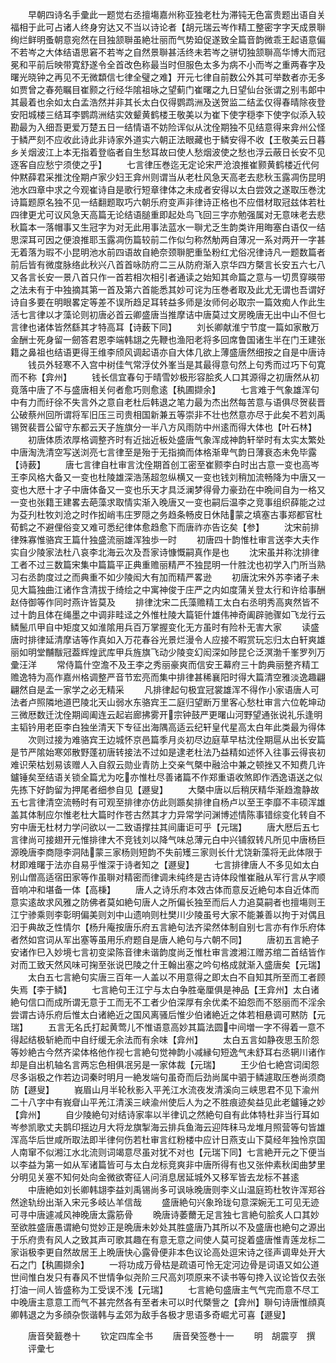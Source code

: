 <!-- { "loadSidebar": true } -->
　　早朝四诗名手彚此一题觉右丞擅塲嘉州称亚独老杜为滞钝无色富贵题出语自关福相于此可占诸人终身穷达又不当以诗论者【胡元瑞云岑作精工整密字字天成景聨绚烂鲜明蚤朝意宛然在目独颔聨虽絶壮丽而气势廹促遂致全篇音韵微乖王起语意偏不若岑之大体结语思窘不若岑之自然景聨甚活终未若岑之骈切独颔聨高华博大而冠冕和平前后映带寛舒遂令全首改色称最当时但服色太多为病不小而岑之重两春字及曙光晓钟之再见不无微纇信七律全璧之难】开元七律自前数公外其可举数者亦无多如贾曾之春苑瞩目崔颢之行经华隂祖咏之望蓟门崔曙之九日望仙台张谓之别韦郞中其最着也余如太白孟浩然并非其长太白仅得鹦鹉洲及送贺监二结孟仅得春晴除夜登安阳城楼三结耳李鹦鹉洲结实效颦黄鹤楼王敬美以为崔下使字穏李下使字似添入较勘最为入细吾更爱万楚五日一结情语不妨险诨似从沈佺期独不见结意得来弇州公怪于鳞严刻不应收此诗此非诗家外道实六朝正法眼藏也于鳞安得不收【王敬美云日暮乡关烟波江上本无指着登临者自生愁耳故曰使人愁烟波使之愁也浮云蔽日长安不见逐客自应愁宁须使之乎】
　　七言律压巻迄无定论宋严沧浪推崔颢黄鹤楼近代何仲黙薛君采推沈佺期卢家少妇王弇州则谓当从老杜风急天高老去悲秋玉露凋伤昆明池水四章中求之今观崔诗自是歌行短章律体之未成者安得以太白尝效之遂取压巻沈诗篇题原名独不见一结翻题取巧六朝乐府变声非律诗正格也不应借材取冠兹体若杜四律更尤可议风急天高篇无论结语膇重即起处鸟飞回三字亦勉强属对无意味老去悲秋篇本一落帽事又生冠字为对无此用事法蓝水一聨尤乏生韵类许用晦塞白语仅一结思深耳可因之便浪推耶玉露凋伤篇较前二作似匀称然觔两自薄况一系对两开一字甚无着落为瑕不小昆明池水前四语故自絶奈颈聨肥重坠粉红尤俗况律诗凡一题数篇者前后皆有微度脉络此秋兴八首首咏防府二三从防府渐入京华四方槩言长安五六七八又各言长安一景八首只作一首若相次相引者通读之始知其命篇之意与一切贯穿暎带之法未有于中独摘其第一首及第六首能悉其妙可诧为压巻者取及此尤无谓也吾谓好诗自多要在明眼畧定等差不误所趋足耳转益多师是汝师何必取宗一篇效痴人作此生活七言律以才藻论则初唐必首云卿盛唐当推摩诘中唐莫过文房晚唐无出中山不但七言律也诸体皆然繇其才特高耳【诗薮下同】
　　刘长卿献淮宁节度一篇如家散万金酬士死身留一劒答君恩李端韩翃之先鞭也渔阳老将多回席鲁国诸生半在门王建张籍之鼻祖也结语更得王维李颀风调起语亦自大体几欲上薄盛唐然细按之自是中唐诗
　　钱员外轻寒不入宫中树佳气常浮仗外峯当是其最得意句然上句秀而过巧下句寛而不称【弇州】
　　钱长信宜春句于晴雪妙极形容脍炙人口其源得之初唐然从初竟落中唐了不与盛唐相关何者愈巧则愈逺【秇圃撷余】
　　七言难于气象雄浑句中有力而纡徐不失言外之意自老杜后韩退之笔力最为杰出然每苦意与语俱尽贺裴晋公破蔡州回所谓将军旧压三司贵相国新兼五等崇非不壮也然意亦尽于此矣不若刘禹锡贺裴晋公留守东都云天子旌旗分一半八方风雨防中州逺而得大体也【叶石林】
　　初唐体质浓厚格调整齐时有近拙近板处盛唐气象浑成神韵轩举时有太实太繁处中唐淘洗清空写送浏亮七言律至是殆于无指摘而体格渐卑气韵日薄衰态未免毕露【诗薮】
　　唐七言律自杜审言沈佺期首创工密至崔颢李白时出古意一变也高岑王李风格大备又一变也杜陵雄深浩荡超忽纵横又一变也钱刘稍加流畅降为中唐又一变也大厯十才子中唐体备又一变也乐天才具泛澜梦得骨力豪劲在中晩间自为一格又一变也张籍王建畧去葩藻求取情实渐入晚唐又一变也嗣后温李之竞事组织薛能之过为芟刋杜牧刘沧之时作抝峭韦庄罗隠之务趋条畅皮日休陆蒙之填塞古事郑都官杜荀鹤之不避俚俗变又难可悉纪律体愈趋愈下而唐祚亦告讫矣【参】
　　沈宋前排律殊寡惟骆宾王篇什独盛流丽雄浑独歩一时
　　初唐四十韵惟杜审言送李大夫作实自少陵家法杜八哀李北海云次及吾家诗慷慨嗣真作是也
　　沈宋虽并称沈排律工者不过三数篇宋集中篇篇平正典重赡丽精严不独昆明一什胜沈也初学入门所当熟习右丞韵度过之而典重不如少陵闳大有加而精严畧逊
　　初唐沈宋外苏李诸子未见大篇独曲江诸作含清拔于绮绘之中寓神俊于庄严之内如度蒲关登太行和许给事酬赵侍御等作同时燕许皆莫及
　　排律沈宋二氏藻赡精工太白右丞明秀高爽然皆不过十韵且体在绳墨之中调非畦迳之外惟杜陵大篇钜什雄伟神奇阖辟驰骤如飞龙行云鳞鬛爪甲自中矩度又如淮隂用兵百万掌握变化无方虽时有险朴无害大家
　　读盛唐时排律延清摩诘等作真如入万花春谷光景烂漫令人应接不暇赏玩忘归太白轩爽雄丽如明堂黼黻冠葢辉煌武库甲兵旌旗飞动少陵变幻闳深如陟昆仑泛溟渤千峯罗列万彚汪洋
　　常侍篇什空澹不及王李之秀丽豪爽而信安王幕府三十韵典丽整齐精工赡逸特为高作嘉州格调整严音节宏亮而集中排律甚稀襄阳时得大篇清空雅淡逸趣翩翩然自是孟一家学之必无精采
　　凡排律起句极宜冠裳雄浑不得作小家语唐人可法者卢照隣地道巴陵北天山弱水东骆宾王二庭归望断万里客心愁杜审言六位乾坤动三微厯数迁沈佺期阊阖连云起岩廊拂雾开宗钟鼓严更曙山河野望通张说礼乐逢明主韬钤用老臣李白独坐清天下专征出海隅高适云纪轩皇代星高太白年此类最为得体
　　次则过接为难骆宾王边城怀京邑篇季月炎初尽边庭草早枯沈佺期扈从出长安篇是节严隂始寒郊散野蓬初唐转接法不过如是逮老杜法乃益精如述怀入往事云得丧初难识荣枯划易该赠人入自叙云勋业青防上交亲气槩中融洽中兼之顿挫又不知费几许鑪锤矣至结语关锁全篇尤为吃亦惟杜尽善诸篇不作郑重语收煞即作洒逸语送之似先拣下好韵留为押尾者细参自见【遯叟】
　　大槩中唐以后稍厌精华渐趋澹静故五七言律清空流畅时有可观至排律亦仿此则踬矣排律自杨卢以至王李靡不丰硕浑雄盖其体制应尔惟老杜大篇时作苍古然其才力异常学问渊博述情陈事错综变化转自不穷中唐无杜材力学问欲以一二致语撑拄其间庸讵可乎【元瑞】
　　唐大厯后五七言律尚可接翅开元惟排律大不竞钱刘以降气味总薄元白中兴铺叙转凡所见中唐杨巨源晚唐李商隠李洞陆蒙三家杨则短韵不失前矱三家则长什尤饶新藻将无此体限于材即难曙于法亦自易乎惟深于诗者知之【遯叟】
　　七言排律唐人不多见如太白别山僧高适宿田家等作虽聨对精密而律调未纯终是古诗体段惟崔融从军行言从字顺音响冲和堪备一体【高棅】
　　唐人之诗乐府本效古体而意反近絶句本自近体而意实逺故求风雅之防佛者莫如絶句唐人之所偏长独至而后人力追莫嗣者也擅塲则王江宁骖乘则李彰明偏美则刘中山遗响则杜樊川少陵虽号大家不能兼善以拘于对偶且汩于典故乏性情尔【杨升庵按唐乐府五言絶句法齐梁然体制自别七言亦有作乐府体者然如宫词从军出塞等虽用乐府题自是唐人絶句与六朝不同】
　　唐初五言絶子安诸作巳入妙境七言初变梁陈音律未谐韵度尚乏惟杜审言渡湘江赠苏绾二首结皆作对而工致天然风味可掬至张说巴陵之什王翰出塞之吟句格成就渐入盛唐矣【元瑞】
　　太白五七言絶句实唐三百年一人盖以不用意得之即太白不自知其所至而工者顾失焉【李于鳞】
　　七言絶句王江宁与太白争胜毫厘俱是神品【王弇州】太白诸絶句信口而成所谓无意于工而无不工者少伯深厚有余优柔不廹怨而不怒丽而不淫余尝谓古诗乐府后惟太白诸絶近之国风离骚后惟少伯诸絶近之体若相悬调可黙防【元瑞】
　　五言无名氏打起黄莺儿不惟语意高妙其篇法圆中间増一字不得着一意不得起结极斩絶而中自纡缓无余法而有余味【弇州】
　　太白五言如静夜思玉阶怨等妙絶古今然齐梁体格他作视七言絶句觉神韵小减縁句短逸气未舒耳右丞辋川诸作却是自出机轴名言两忘色相俱冺另是一家体裁【元瑞】
　　王少伯七絶宫词闺怨尽多诣极之作若边词秦时明月一絶发端句虽奇而后劲尚属中驷于鳞遽取压巻尚须商防【遯叟】
　　峩眉山月半轮秋影入平羌江水流夜发清溪向三峡思君不见下渝州二十八字中有峩睂山平羌江清溪三峡渝州使后人为之不胜痕迹矣益见此老鑪锤之妙【弇州】
　　自少陵絶句对结诗家率以半律讥之然絶句自有此体特杜非当行耳如岑参凯歌丈夫鹊印揺边月大将龙旗掣海云排兵鱼海云迎阵秣马龙堆月照营等句皆雄浑高华后世咸所取法即半律何伤若杜审言红粉楼中应计日燕支山下莫经年独怜京国人南窜不似湘江水北流则词竭意尽虽对犹不对也【元瑞下同】七言絶开元之下便当以李益为第一如从军诸篇皆可与太白龙标竞爽非中唐所得有也又张仲素秋闺曲梦里分明见关塞不知何处向金微欲寄征人问消息居延城外又移军皆去龙标不甚逺
　　中唐絶如刘长卿韩翃李益刘禹锡尚多可讽咏晚唐则李义山温庭筠杜牧许浑郑谷然途轨纷出渐入宋元多岐亾羊信哉
　　盛唐絶句兴象玲珑句意深婉无工可见无迹可寻中唐遽减风神晚唐太露筋骨
　　晩唐诗萎薾无足言独七言絶句脍炙人口其妙至欲胜盛唐愚谓絶句觉妙正是晩唐未妙处其胜盛唐乃其所以不及盛唐也絶句之源出于乐府贵有风人之致其声可歌其趣在有意无意之间使人莫可捉着盛唐惟青莲龙标二家诣极李更自然故居王上晩唐快心露骨便非本色议论高处逗宋诗之径声调卑处开大石之门【秇圃撷余】
　　一将功成万骨枯是疏语可怜无定河边骨是词语又如公道世间惟白发只有春风不世情争似尧阶三尺高刘项原来不读书等句搀入议论皆仅去张打油一间人皆盛称为工受误不浅【元瑞】
　　七言絶句盛唐主气气完而意不尽工中晚唐主意意工而气不甚完然各有至者未可以时代槩訾之【弇州】聨句诗唐惟顔真卿韩退之为多顔杂恢谐韩与孟郊为敌手各极才思语多奇崛尤可喜【遯叟】



　　唐音癸籖巻十
　　钦定四库全书
　　唐音癸签巻十一
　　明　胡震亨　撰
　　评彚七
